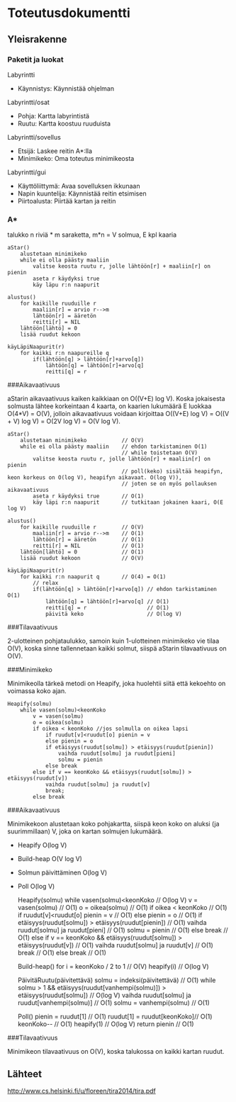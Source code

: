 Toteutusdokumentti
====================
Yleisrakenne
------------
### Paketit ja luokat
Labyrintti
- Käynnistys: Käynnistää ohjelman

Labyrintti/osat
- Pohja: Kartta labyrintistä
- Ruutu: Kartta koostuu ruuduista

Labyrintti/sovellus
- Etsijä: Laskee reitin A*:lla
- Minimikeko: Oma toteutus minimikeosta

Labyrintti/gui
- Käyttöliittymä: Avaa sovelluksen ikkunaan
- Napin kuuntelija: Käynnistää reitin etsimisen
- Piirtoalusta: Piirtää kartan ja reitin

### A*

talukko n riviä * m saraketta, m*n = V solmua, E kpl kaaria

	aStar()
		alustetaan minimikeko
		while ei olla päästy maaliin
			valitse keosta ruutu r, jolle lähtöön[r] + maaliin[r] on pienin
			aseta r käydyksi true
			käy läpu r:n naapurit
	
	alustus()
		for kaikille ruuduille r
			maaliin[r] = arvio r-->m
			lähtöön[r] = ääretön
			reitti[r] = NIL
		lähtöön[lähtö] = 0
		lisää ruudut kekoon

	käyLäpiNaapurit(r)
		for kaikki r:n naapureille q
			if(lähtöön[q] > lähtöön[r]+arvo[q])
				lähtöön[q] = lähtöön[r]+arvo[q]
				reitti[q] = r

###Aikavaativuus

aStarin aikavaativuus kaiken kaikkiaan on O((V+E) log V). Koska jokaisesta solmusta lähtee korkeintaan 4 kaarta, on kaarien lukumäärä E luokkaa O(4*V) = O(V), jolloin aikavaativuus voidaan kirjoittaa O((V+E) log V) = O((V + V) log V) = O(2V log V) = O(V log V).
		
	aStar()
		alustetaan minimikeko			// O(V)
		while ei olla päästy maaliin	// ehdon tarkistaminen O(1)
										// while toistetaan O(V)
			valitse keosta ruutu r, jolle lähtöön[r] + maaliin[r] on pienin
										// poll(keko) sisältää heapifyn, keon korkeus on O(log V), heapifyn aikavaat. O(log V)), 
										// joten se on myös pollauksen aikavaativuus
			aseta r käydyksi true		// O(1)
			käy läpi r:n naapurit		// tutkitaan jokainen kaari, O(E log V)
	
	alustus()
		for kaikille ruuduille r		// O(V)
			maaliin[r] = arvio r-->m	// O(1)
			lähtöön[r] = ääretön		// O(1)
			reitti[r] = NIL				// O(1)
		lähtöön[lähtö] = 0				// O(1)
		lisää ruudut kekoon				// O(V)
	
	käyLäpiNaapurit(r)
		for kaikki r:n naapurit q		// O(4) = O(1)
			// relax
			if(lähtöön[q] > lähtöön[r]+arvo[q]) // ehdon tarkistaminen O(1)
				lähtöön[q] = lähtöön[r]+arvo[q]	// O(1)
				reitti[q] = r					// O(1)
				päivitä keko					// O(log V)

###Tilavaativuus

2-ulotteinen pohjataulukko, samoin kuin 1-ulotteinen minimikeko vie tilaa O(V), koska sinne tallennetaan kaikki solmut, siispä aStarin tilavaativuus on O(V).

###Minimikeko

Minimikeolla tärkeä metodi on Heapify, joka huolehtii siitä että kekoehto on voimassa koko ajan.

	Heapify(solmu)
		while vasen(solmu)<keonKoko
			v = vasen(solmu)
			o = oikea(solmu)
			if oikea < keonKoko //jos solmulla on oikea lapsi
				if ruudut[v]<ruudut[o] pienin = v
				else pienin = o
				if etäisyys(ruudut[solmu]) > etäisyys(ruudut[pienin])
					vaihda ruudut[solmu] ja ruudut[pieni]
					solmu = pienin
				else break
			else if v == keonKoko && etäisyys(ruudut[solmu]) > etäisyys(ruudut[v])
				vaihda ruudut[solmu] ja ruudut[v]
				break;
			else break

###Aikavaativuus

Minimikekoon alustetaan koko pohjakartta, siispä keon koko on aluksi (ja suurimmillaan) V, joka on kartan solmujen lukumäärä.

- Heapify O(log V)
- Build-heap O(V log V)
- Solmun päivittäminen O(log V)
- Poll O(log V)


	Heapify(solmu)
		while vasen(solmu)<keonKoko					// O(log V)
			v = vasen(solmu)						// O(1)
			o = oikea(solmu)						// O(1)
			if oikea < keonKoko						// O(1)
				if ruudut[v]<ruudut[o] pienin = v	// O(1)
				else pienin = o						// O(1)
				if etäisyys(ruudut[solmu]) > etäisyys(ruudut[pienin]) // O(1)
					vaihda ruudut[solmu] ja ruudut[pieni]	// O(1)	
					solmu = pienin					// O(1)
				else break							// O(1)
			else if v == keonKoko && etäisyys(ruudut[solmu]) > etäisyys(ruudut[v]) // O(1)
				vaihda ruudut[solmu] ja ruudut[v]	// O(1)
				break								// O(1)
			else break								// O(1)

	Build-heap()
		for i = keonKoko / 2 to 1		// O(V)
			heapify(i)					// O(log V)

	PäivitäRuutu(päivitettävä)
		solmu = indeksi(päivitettävä)						// O(1)
		while solmu > 1 && etäisyys(ruudut[vanhempi(solmu)]) > etäisyys(ruudut[solmu]) // O(log V)
			vaihda ruudut[solmu] ja ruudut[vanhempi(solmu)]	// O(1)
			solmu = vanhempi(solmu)							// O(1)

	Poll()
		pienin = ruudut[1]			// O(1)
		ruudut[1] = ruudut[keonKoko]// O(1)
		keonKoko--					// O(1)
		heapify(1)					// O(log V)
		return pienin				// O(1)
			
###Tilavaativuus

Minimikeon tilavaativuus on O(V), koska talukossa on kaikki kartan ruudut.

Lähteet
---------
http://www.cs.helsinki.fi/u/floreen/tira2014/tira.pdf



